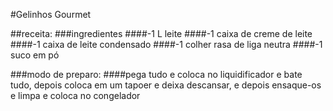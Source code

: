 #Gelinhos Gourmet

##receita:
###ingredientes
####-1 L leite
####-1 caixa de creme de leite
####-1 caixa de leite condensado
####-1 colher rasa de liga neutra
####-1 suco em pó

###modo de preparo:
####pega tudo e coloca no liquidificador e bate tudo, depois coloca em um tapoer e deixa descansar, e depois ensaque-os e limpa e coloca no congelador